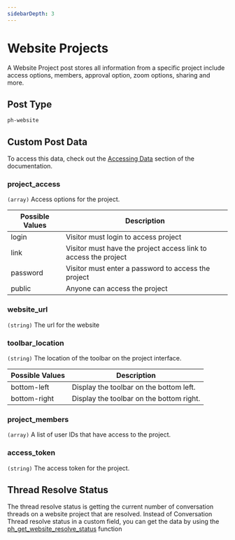 ```yaml
---
sidebarDepth: 3
---
```


# Website Projects
A Website Project post stores all information from a specific project include access options,
members, approval option, zoom options, sharing and more. 

## Post Type
`ph-website`

## Custom Post Data
To access this data, check out the [Accessing Data](/data-structures/accessing-data.html) 
section of the documentation.

### project_access
`(array)` Access options for the project. 

| Possible Values | Description |
|--------|-------------|
| login  | Visitor must login to access project |
| link   | Visitor must have the project access link to access the project |
| password |  Visitor must enter a password to access the project |
| public | Anyone can access the project | 

### website_url
`(string)` The url for the website

### toolbar_location
`(string)` The location of the toolbar on the project interface.

| Possible Values | Description |
|--------|-------------|
| bottom-left  | Display the toolbar on the bottom left. |
| bottom-right   | Display the toolbar on the bottom right. |

### project_members
`(array)` A list of user IDs that have access to the project.

### access_token
`(string)` The access token for the project.

## Thread Resolve Status
The thread resolve status is getting the current number of conversation threads on a website project that are resolved. Instead of Conversation Thread resolve status in a custom field, you can get the data by using the [ph_get_website_resolve_status]() function